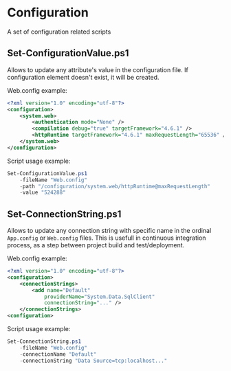 # Configuration

A set of configuration related scripts

## Set-ConfigurationValue.ps1

Allows to update any attribute's value in the configuration file. If configuration element doesn't exist, it will be created.

Web.config example:

```xml
<?xml version="1.0" encoding="utf-8"?>
<configuration>
    <system.web>
        <authentication mode="None" />
        <compilation debug="true" targetFramework="4.6.1" />
        <httpRuntime targetFramework="4.6.1" maxRequestLength="65536" />
    </system.web>
</configuration>
```

Script usage example:

```powershell
Set-ConfigurationValue.ps1
    -fileName "Web.config"
    -path "/configuration/system.web/httpRuntime@maxRequestLength"
    -value "524288"
```

## Set-ConnectionString.ps1

Allows to update any connection string with specific name in the ordinal `App.config` or `Web.config` files. This is usefull in continuous integration process, as a step between project build and test/deployment.

Web.config example:

```xml
<?xml version="1.0" encoding="utf-8"?>
<configuration>
    <connectionStrings>
        <add name="Default"
            providerName="System.Data.SqlClient"
            connectionString="..." />
    </connectionStrings>
<configuration>
```

Script usage example:

```powershell
Set-ConnectionString.ps1
    -fileName "Web.config"
    -connectionName "Default"
    -connectionString "Data Source=tcp:localhost..."
```